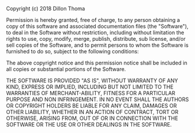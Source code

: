 Copyright (c) 2018 Dillon Thoma

Permission is hereby granted, free of charge, to any person obtaining a copy of
this software and associated documentation files (the "Software"), to deal in the
Software without restriction, including without limitation the rights to use, copy, 
modify, merge, publish, distribute, sub license, and/or sell copies of the Software,
and to permit persons to whom the Software is furnished to do so, subject to the
following conditions:

The above copyright notice and this permission notice shall be included in all copies
or substantial portions of the Software.

THE SOFTWARE IS PROVIDED "AS IS", WITHOUT WARRANTY OF ANY KIND, EXPRESS OR IMPLIED,
INCLUDING BUT NOT LIMITED TO THE WARRANTIES OF MERCHANT-ABILITY, FITNESS FOR A PARTICULAR
PURPOSE AND NON INFRINGEMENT. IN NO EVENT SHALL THE AUTHORS OR COPYRIGHT HOLDERS BE
LIABLE FOR ANY CLAIM, DAMAGES OR OTHER LIABILITY, WHETHER IN AN ACTION OF CONTRACT,
TORT OR OTHERWISE, ARISING FROM, OUT OF OR IN CONNECTION WITH THE SOFTWARE OR THE
USE OR OTHER DEALINGS IN THE SOFTWARE.
